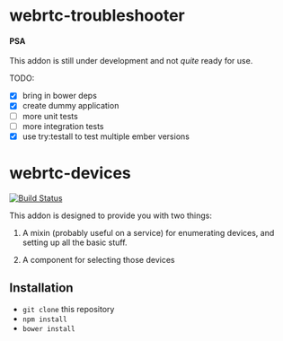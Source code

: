 # webrtc-troubleshooter

#### PSA

This addon is still under development and not *quite* ready for use.

TODO:
* [x] bring in bower deps
* [x] create dummy application
* [ ] more unit tests
* [ ] more integration tests
* [x] use try:testall to test multiple ember versions

# webrtc-devices

[![Build Status](https://travis-ci.org/MyPureCloud/ember-webrtc-devices.svg?branch=master)](https://travis-ci.org/MyPureCloud/ember-webrtc-devices)

This addon is designed to provide you with two things:

1. A mixin (probably useful on a service) for enumerating devices, and setting
up all the basic stuff.

2. A component for selecting those devices

## Installation

* `git clone` this repository
* `npm install`
* `bower install`

